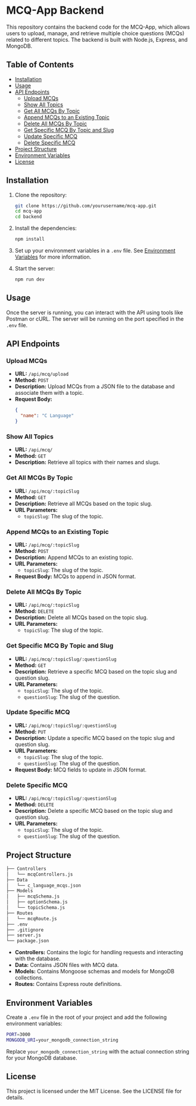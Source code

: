 # MCQ-App Backend

This repository contains the backend code for the MCQ-App, which allows users to upload, manage, and retrieve multiple choice questions (MCQs) related to different topics. The backend is built with Node.js, Express, and MongoDB.

## Table of Contents

- [Installation](#installation)
- [Usage](#usage)
- [API Endpoints](#api-endpoints)
  - [Upload MCQs](#upload-mcqs)
  - [Show All Topics](#show-all-topics)
  - [Get All MCQs By Topic](#get-all-mcqs-by-topic)
  - [Append MCQs to an Existing Topic](#append-mcqs-to-an-existing-topic)
  - [Delete All MCQs By Topic](#delete-all-mcqs-by-topic)
  - [Get Specific MCQ By Topic and Slug](#get-specific-mcq-by-topic-and-slug)
  - [Update Specific MCQ](#update-specific-mcq)
  - [Delete Specific MCQ](#delete-specific-mcq)
- [Project Structure](#project-structure)
- [Environment Variables](#environment-variables)
- [License](#license)

## Installation

1. Clone the repository:
   ```bash
   git clone https://github.com/yourusername/mcq-app.git
   cd mcq-app
   cd backend
   ```
2. Install the dependencies:

   ```bash
   npm install
   ```

3. Set up your environment variables in a `.env` file. See [Environment Variables](#environment-variables) for more information.

4. Start the server:

   ```bash
   npm run dev
   ```

## Usage

Once the server is running, you can interact with the API using tools like Postman or cURL. The server will be running on the port specified in the `.env` file.

## API Endpoints

### Upload MCQs

- **URL:** `/api/mcq/upload`
- **Method:** `POST`
- **Description:** Upload MCQs from a JSON file to the database and associate them with a topic.
- **Request Body:**
  ```json
  {
    "name": "C Language"
  }
  ```

### Show All Topics

- **URL:** `/api/mcq/`
- **Method:** `GET`
- **Description:** Retrieve all topics with their names and slugs.

### Get All MCQs By Topic

- **URL:** `/api/mcq/:topicSlug`
- **Method:** `GET`
- **Description:** Retrieve all MCQs based on the topic slug.
- **URL Parameters:**
  - `topicSlug`: The slug of the topic.

### Append MCQs to an Existing Topic

- **URL:** `/api/mcq/:topicSlug`
- **Method:** `POST`
- **Description:** Append MCQs to an existing topic.
- **URL Parameters:**
  - `topicSlug`: The slug of the topic.
- **Request Body:** MCQs to append in JSON format.

### Delete All MCQs By Topic

- **URL:** `/api/mcq/:topicSlug`
- **Method:** `DELETE`
- **Description:** Delete all MCQs based on the topic slug.
- **URL Parameters:**
  - `topicSlug`: The slug of the topic.

### Get Specific MCQ By Topic and Slug

- **URL:** `/api/mcq/:topicSlug/:questionSlug`
- **Method:** `GET`
- **Description:** Retrieve a specific MCQ based on the topic slug and question slug.
- **URL Parameters:**
  - `topicSlug`: The slug of the topic.
  - `questionSlug`: The slug of the question.

### Update Specific MCQ

- **URL:** `/api/mcq/:topicSlug/:questionSlug`
- **Method:** `PUT`
- **Description:** Update a specific MCQ based on the topic slug and question slug.
- **URL Parameters:**
  - `topicSlug`: The slug of the topic.
  - `questionSlug`: The slug of the question.
- **Request Body:** MCQ fields to update in JSON format.

### Delete Specific MCQ

- **URL:** `/api/mcq/:topicSlug/:questionSlug`
- **Method:** `DELETE`
- **Description:** Delete a specific MCQ based on the topic slug and question slug.
- **URL Parameters:**
  - `topicSlug`: The slug of the topic.
  - `questionSlug`: The slug of the question.

## Project Structure

```bash
├── Controllers
│   └── mcqControllers.js
├── Data
│   └── c_language_mcqs.json
├── Models
│   ├── mcqSchema.js
│   ├── optionSchema.js
│   └── topicSchema.js
├── Routes
│   └── mcqRoute.js
├── .env
├── .gitignore
├── server.js
└── package.json
```

- **Controllers:** Contains the logic for handling requests and interacting with the database.
- **Data:** Contains JSON files with MCQ data.
- **Models:** Contains Mongoose schemas and models for MongoDB collections.
- **Routes:** Contains Express route definitions.

## Environment Variables

Create a `.env` file in the root of your project and add the following environment variables:

```bash
PORT=3000
MONGODB_URI=your_mongodb_connection_string
```

Replace `your_mongodb_connection_string` with the actual connection string for your MongoDB database.

## License

This project is licensed under the MIT License. See the LICENSE file for details.
